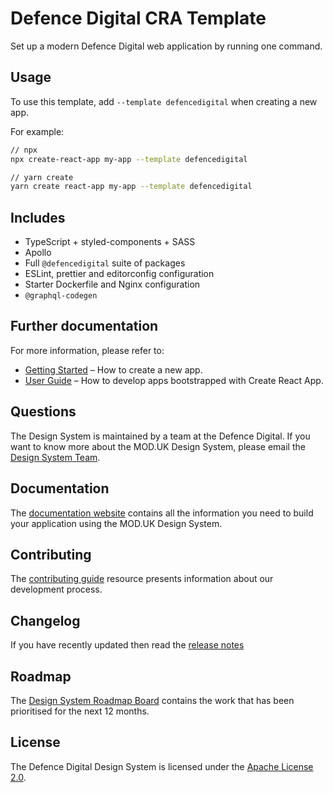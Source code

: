 # Defence Digital CRA Template

Set up a modern Defence Digital web application by running one command.

## Usage

To use this template, add `--template defencedigital` when creating a new app.

For example:

```sh
// npx
npx create-react-app my-app --template defencedigital

// yarn create
yarn create react-app my-app --template defencedigital
```

## Includes

- TypeScript + styled-components + SASS
- Apollo
- Full `@defencedigital` suite of packages
- ESLint, prettier and editorconfig configuration
- Starter Dockerfile and Nginx configuration
- `@graphql-codegen`

## Further documentation

For more information, please refer to:

- [Getting Started](https://create-react-app.dev/docs/getting-started) – How to create a new app.
- [User Guide](https://create-react-app.dev) – How to develop apps bootstrapped with Create React App.

## Questions

The Design System is maintained by a team at the Defence Digital. If you want to know more about the MOD.UK Design System, please email the [Design System Team](mailto:design-system@royalnavy.io).

## Documentation

The [documentation website](https://design-system.digital.mod.uk/) contains all the information you need to build your application using the MOD.UK Design System.

## Contributing

The [contributing guide](https://github.com/defencedigital/mod-uk-design-system/blob/master/docs/contributing.md) resource presents information about our development process. 

## Changelog

If you have recently updated then read the [release notes](https://github.com/defencedigital/mod-uk-design-system/releases)

## Roadmap

The [Design System Roadmap Board](https://github.com/defencedigital/mod-uk-design-system/projects/7) contains the work that has been prioritised for the next 12 months.

## License

The Defence Digital Design System is licensed under the [Apache License 2.0](https://github.com/defencedigital/mod-uk-design-system/blob/master/LICENSE).
